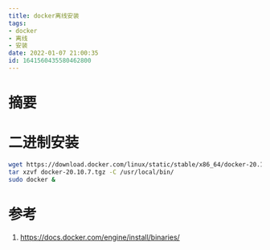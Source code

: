 ```yaml
---
title: docker离线安装
tags: 
- docker
- 离线
- 安装
date: 2022-01-07 21:00:35
id: 1641560435580462800
---
```

# 摘要



# 二进制安装

```sh
wget https://download.docker.com/linux/static/stable/x86_64/docker-20.10.7.tgz
tar xzvf docker-20.10.7.tgz -C /usr/local/bin/
sudo docker &
```

# 参考

1. https://docs.docker.com/engine/install/binaries/

